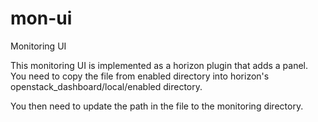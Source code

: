 mon-ui
======

Monitoring UI

This monitoring UI is implemented as a horizon plugin that adds a panel.
You need to copy the file from enabled directory into horizon's openstack_dashboard/local/enabled directory.

You then need to update the path in the file to the monitoring directory.
